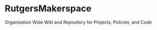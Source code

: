 RutgersMakerspace
=================

 Organization Wide Wiki and Repository for Projects, Policies, and Code
